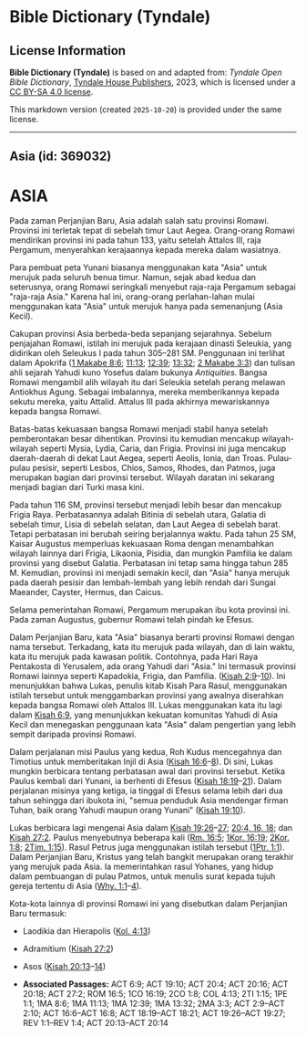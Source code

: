 # Bible Dictionary (Tyndale)

## License Information

**Bible Dictionary (Tyndale)** is based on and adapted from: _Tyndale Open Bible Dictionary_, [Tyndale House Publishers](https://tyndaleopenresources.com/), 2023, which is licensed under a [CC BY-SA 4.0 license](https://creativecommons.org/licenses/by-sa/4.0/legalcode.en).

This markdown version (created `2025-10-20`) is provided under the same license.



--------------------------------

## Asia (id: 369032)

ASIA
====

Pada zaman Perjanjian Baru, Asia adalah salah satu provinsi Romawi. Provinsi ini terletak tepat di sebelah timur Laut Aegea. Orang\-orang Romawi mendirikan provinsi ini pada tahun 133, yaitu setelah Attalos III, raja Pergamum, menyerahkan kerajaannya kepada mereka dalam wasiatnya.

Para pembuat peta Yunani biasanya menggunakan kata "Asia" untuk merujuk pada seluruh benua timur. Namun, sejak abad kedua dan seterusnya, orang Romawi seringkali menyebut raja\-raja Pergamum sebagai "raja\-raja Asia." Karena hal ini, orang\-orang perlahan\-lahan mulai menggunakan kata "Asia" untuk merujuk hanya pada semenanjung (Asia Kecil).

Cakupan provinsi Asia berbeda\-beda sepanjang sejarahnya. Sebelum penjajahan Romawi, istilah ini merujuk pada kerajaan dinasti Seleukia, yang didirikan oleh Seleukus I pada tahun 305–281 SM. Penggunaan ini terlihat dalam Apokrifa ([1 Makabe 8:6](https://ref.ly/1Macc8:6); [11:13](https://ref.ly/1Macc11:13); [12:39](https://ref.ly/1Macc12:39); [13:32](https://ref.ly/1Macc13:32); [2 Makabe 3:3](https://ref.ly/2Macc3:3)) dan tulisan ahli sejarah Yahudi kuno Yosefus dalam bukunya *Antiquities*. Bangsa Romawi mengambil alih wilayah itu dari Seleukia setelah perang melawan Antiokhus Agung. Sebagai imbalannya, mereka memberikannya kepada sekutu mereka, yaitu Attalid. Attalus III pada akhirnya mewariskannya kepada bangsa Romawi.

Batas\-batas kekuasaan bangsa Romawi menjadi stabil hanya setelah pemberontakan besar dihentikan. Provinsi itu kemudian mencakup wilayah\-wilayah seperti Mysia, Lydia, Caria, dan Frigia. Provinsi ini juga mencakup daerah\-daerah di dekat Laut Aegea, seperti Aeolis, Ionia, dan Troas. Pulau\-pulau pesisir, seperti Lesbos, Chios, Samos, Rhodes, dan Patmos, juga merupakan bagian dari provinsi tersebut. Wilayah daratan ini sekarang menjadi bagian dari Turki masa kini.

Pada tahun 116 SM, provinsi tersebut menjadi lebih besar dan mencakup Frigia Raya. Perbatasannya adalah Bitinia di sebelah utara, Galatia di sebelah timur, Lisia di sebelah selatan, dan Laut Aegea di sebelah barat. Tetapi perbatasan ini berubah seiring berjalannya waktu. Pada tahun 25 SM, Kaisar Augustus memperluas kekuasaan Roma dengan menambahkan wilayah lainnya dari Frigia, Likaonia, Pisidia, dan mungkin Pamfilia ke dalam provinsi yang disebut Galatia. Perbatasan ini tetap sama hingga tahun 285 M. Kemudian, provinsi ini menjadi semakin kecil, dan "Asia" hanya merujuk pada daerah pesisir dan lembah\-lembah yang lebih rendah dari Sungai Maeander, Cayster, Hermus, dan Caicus.

Selama pemerintahan Romawi, Pergamum merupakan ibu kota provinsi ini. Pada zaman Augustus, gubernur Romawi telah pindah ke Efesus.

Dalam Perjanjian Baru, kata "Asia" biasanya berarti provinsi Romawi dengan nama tersebut. Terkadang, kata itu merujuk pada wilayah, dan di lain waktu, kata itu merujuk pada kawasan politik. Contohnya, pada Hari Raya Pentakosta di Yerusalem, ada orang Yahudi dari "Asia." Ini termasuk provinsi Romawi lainnya seperti Kapadokia, Frigia, dan Pamfilia. ([Kisah 2:9](https://ref.ly/Acts2:9-Acts2:10)–[10](https://ref.ly/Acts2:9-Acts2:10)). Ini menunjukkan bahwa Lukas, penulis kitab Kisah Para Rasul, menggunakan istilah tersebut untuk menggambarkan provinsi yang awalnya diserahkan kepada bangsa Romawi oleh Attalos III. Lukas menggunakan kata itu lagi dalam [Kisah 6:9](https://ref.ly/Acts6:9), yang menunjukkan kekuatan komunitas Yahudi di Asia Kecil dan menegaskan penggunaan kata "Asia" dalam pengertian yang lebih sempit daripada provinsi Romawi.

Dalam perjalanan misi Paulus yang kedua, Roh Kudus mencegahnya dan Timotius untuk memberitakan Injil di Asia ([Kisah 16:6](https://ref.ly/Acts16:6-Acts16:8)–[8](https://ref.ly/Acts16:6-Acts16:8)). Di sini, Lukas mungkin berbicara tentang perbatasan awal dari provinsi tersebut. Ketika Paulus kembali dari Yunani, ia berhenti di Efesus ([Kisah 18:19](https://ref.ly/Acts18:19-Acts18:21)–[21](https://ref.ly/Acts18:19-Acts18:21)). Dalam perjalanan misinya yang ketiga, ia tinggal di Efesus selama lebih dari dua tahun sehingga dari ibukota ini, "semua penduduk Asia mendengar firman Tuhan, baik orang Yahudi maupun orang Yunani" ([Kisah 19:10](https://ref.ly/Acts19:10)).

Lukas berbicara lagi mengenai Asia dalam [Kisah 19:26](https://ref.ly/Acts19:26-Acts19:27)–[27](https://ref.ly/Acts19:26-Acts19:27); [20:4, 16, 18](https://ref.ly/Acts20:4); dan [Kisah 27:2](https://ref.ly/Acts27:2). Paulus menyebutnya beberapa kali ([Rm. 16:5](https://ref.ly/Rom16:5); [1Kor. 16:19](https://ref.ly/1Cor16:19); [2Kor. 1:8](https://ref.ly/2Cor1:8); [2Tim. 1:15](https://ref.ly/2Tim1:15)). Rasul Petrus juga menggunakan istilah tersebut ([1Ptr. 1:1](https://ref.ly/1Pet1:1)). Dalam Perjanjian Baru, Kristus yang telah bangkit merupakan orang terakhir yang merujuk pada Asia. Ia memerintahkan rasul Yohanes, yang hidup dalam pembuangan di pulau Patmos, untuk menulis surat kepada tujuh gereja tertentu di Asia ([Why. 1:1](https://ref.ly/Rev1:1-Rev1:4)–[4](https://ref.ly/Rev1:1-Rev1:4)).

Kota\-kota lainnya di provinsi Romawi ini yang disebutkan dalam Perjanjian Baru termasuk:

* Laodikia dan Hierapolis ([Kol. 4:13](https://ref.ly/Col4:13))
* Adramitium ([Kisah 27:2](https://ref.ly/Acts27:2))
* Asos ([Kisah 20:13](https://ref.ly/Acts20:13-Acts20:14)–[14](https://ref.ly/Acts20:13-Acts20:14))

* **Associated Passages:** ACT 6:9; ACT 19:10; ACT 20:4; ACT 20:16; ACT 20:18; ACT 27:2; ROM 16:5; 1CO 16:19; 2CO 1:8; COL 4:13; 2TI 1:15; 1PE 1:1; 1MA 8:6; 1MA 11:13; 1MA 12:39; 1MA 13:32; 2MA 3:3; ACT 2:9–ACT 2:10; ACT 16:6–ACT 16:8; ACT 18:19–ACT 18:21; ACT 19:26–ACT 19:27; REV 1:1–REV 1:4; ACT 20:13–ACT 20:14

